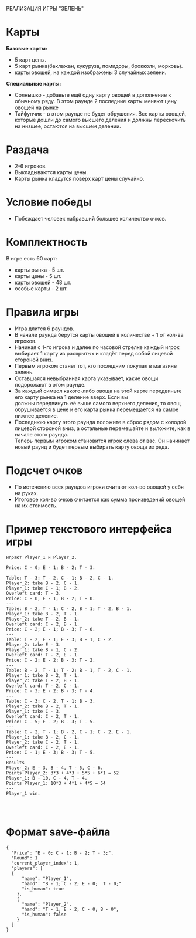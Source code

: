 РЕАЛИЗАЦИЯ ИГРЫ "ЗЕЛЕНЬ"

# Карты
  **Базовые карты:**<br />
  +   5 карт цены. <br />
  +   5 карт рынка(баклажан, кукуруза, помидоры, брокколи, морковь).<br />
  +   карты овощей, на каждой изображены 3 случайных зелени.<br />
  
**Специальные карты:** <br />
+    Солнышко - добавьте ещё одну карту овощей в дополнение к обычному ряду. В этом раунде 2 последние карты меняют цену овощей на рынке<br />
+    Тайфунчик - в этом раунде не будет обрушения. Все карты овощей, которые дошли до самого высшего деления и должны перескочить на низшее, остаются на высшем делении.<br />
# Раздача
+  2-6 игроков.<br />
+  Выкладываются карты цены.<br />
+  Карты рынка кладутся поверх карт цены случайно.<br />

# Условие победы<br />
+  Побеждает человек набравший большее количество очков.<br />


# Комплектность
  В игре есть 60 карт:<br />
  
+  карты рынка - 5 шт.<br />
+  карты цены - 5 шт.<br />
+  карты овощей - 48 шт.<br />
+  особые карты - 2 шт.<br />
# Правила игры
+ Игра длится 6 раундов.<br />
+ В начале раунда берутся карты овощей в количестве + 1 от кол-ва игроков.<br />
+ Начиная с 1-го игрока и далее по часовой стрелке каждый игрок выбирает 1 карту из раскрытых и кладёт перед собой лицевой стороной вниз.<br />
+ Первым игроком станет тот, кто последним покупал в магазине зелень.<br />
+ Оставшаяся невыбранная карта указывает, какие овощи подорожают в этом раунде.<br />
+ За каждый символ какого-либо овоща на этой карте передвиньте его карту рынка на 1 деление вверх. Если вы <br />
должны передвинуть её выше самого верхнего деления, то овощ обрушивается в цене и его карта рынка перемещается на самое нижнее деление.<br />
+ Последнюю карту этого раунда положите в сброс рядом с колодой лицевой стороной вниз, а остальные перемешайте и выложите, как в начале этого раунда.<br /> Теперь первым игроком становится игрок слева от вас. Он начинает новый раунд и будет первым выбирать карту овоща из ряда.<br />
# Подсчет очков
+ По истечению всех раундов игроки считают кол-во овощей у себя на руках.<br />
+ Итоговое кол-во очков считается как сумма произведений овощей на их стоимость.<br />

# Пример текстового интерфейса игры<br />
```
Играют Player_1 и Player_2.

Price: C - 0; E - 1; B - 2; T - 3.

Table: T - 3; T - 2, C - 1; B - 2, C - 1.
Player_2: take B - 2, C - 1.
Player_1: take C - 1; B - 2.
Overleft card: T - 3.
Price: C - 0; E - 1; B - 2; T - 0.
---
Table: B - 2, T - 1; C - 2, B - 1; T - 2, B - 1.
Player_1: take B - 2, T - 1.
Player_2: take T - 2, B - 1.
Overleft card: C - 2, B - 1. 
Price: C - 2; E - 1; B - 3; T - 0.
---
Table: T - 2, E - 1; E - 3; B - 1, C - 2.
Player_2: take E - 3.
Player_1: take B - 1, C - 2.
Overleft card: T - 2, E - 1. 
Price: C - 2; E - 2; B - 3; T - 2.
---
Table: B - 2, T - 1; T - 2; B - 1, T - 2, C - 1.
Player_1: take B - 2, T - 1.
Player_2: take T - 2; B - 1.
Overleft card: T - 2, C - 1. 
Price: C - 3; E - 2; B - 3; T - 4.
---
Table: C - 3; C - 2, T - 1; B - 3.
Player_2: take B - 2, T - 1.
Player_1: take C - 3.
Overleft card: C - 2, T - 1. 
Price: C - 5; E - 2; B - 3; T - 5.
---
Table: C - 2, T - 1; B - 2, C - 1; C - 2, E - 1.
Player_1: take B - 2, C - 1.
Player_2: take C - 2, T - 1.
Overleft card: C - 2, E - 1. 
Price: C - 1; E - 3; B - 3; T - 5.
---
Results
Player_2: E - 3, B - 4, T - 5, C - 6.
Points Player_2: 3*3 + 4*3 + 5*5 + 6*1 = 52
Player_1: B - 10, C - 4, T - 4.
Points Player_1: 10*3 + 4*1 + 4*5 = 54
---
Player_1 win.




```


# Формат save-файла <br />
```
{
  "Price": "E - 0; C - 1; B - 2; T - 3;",
  "Round": 1
  "current_player_index": 1,
  "players": [
  {
      "name": "Player_1",
      "hand": "B - 1; C - 2; E - 0;  T - 0;"
      "is_human": true
    },
    {
      "name": "Player_2",
      "hand": "T - 1; E - 2; C - 0; B - 0",
      "is_human": false
    }
  ]
}
```
